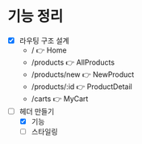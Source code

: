 # 기능 정리

- [x] 라우팅 구조 설계
  - / 👉 Home
  - /products 👉 AllProducts
  - /products/new 👉 NewProduct
  - /products/:id 👉 ProductDetail
  - /carts 👉 MyCart
- [ ] 헤더 만들기
  - [x] 기능
  - [ ] 스타일링
